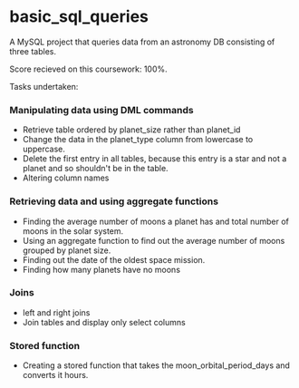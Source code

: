 # basic_sql_queries
A MySQL project that queries data from an astronomy DB consisting of three tables. 

Score recieved on this coursework: 100%.

Tasks undertaken:
### Manipulating data using DML commands 
- Retrieve table ordered by planet_size rather than planet_id
- Change the data in the planet_type column from lowercase to uppercase.
- Delete the first entry in all tables, because this entry is a star and not a planet and so shouldn't be in the table.
- Altering column names

### Retrieving data and using aggregate functions
- Finding the average number of moons a planet has and total number of moons in the solar system.
- Using an aggregate function to find out the average number of moons grouped by planet size.
- Finding out the date of the oldest space mission.
- Finding how many planets have no moons

### Joins
- left and right joins
- Join tables and display only select columns

### Stored function
- Creating a stored function that takes the moon_orbital_period_days and converts it hours.
